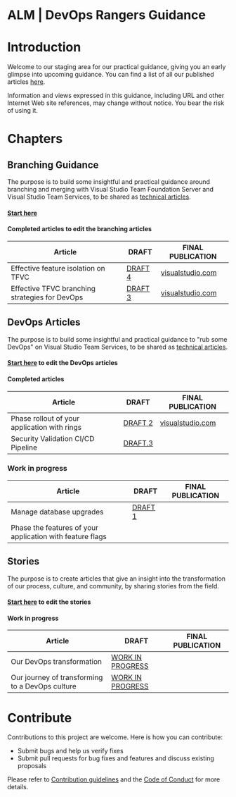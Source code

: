 
# ALM | DevOps Rangers Guidance 

# Introduction 
Welcome to our staging area for our practical guidance, giving you an early glimpse into upcoming guidance. You can find a list of all our published articles [here](https://aka.ms/vsarpublications). 

Information and views expressed in this guidance, including URL and other Internet Web site references, may change without
notice. You bear the risk of using it.

# Chapters

## Branching Guidance
The purpose is to build some insightful and practical guidance around branching and merging with Visual Studio Team Foundation Server and Visual Studio Team Services, to be shared as [technical articles](https://aka.ms/techarticles).

#### [Start here](src/Branching)
#### Completed articles to edit the branching articles

| Article | DRAFT | FINAL PUBLICATION |
|---------|-------|-------------------|
|Effective feature isolation on TFVC|[DRAFT 4](/src/Branching/effective-feature-isolation-on-tfvc.md)|[visualstudio.com](https://www.visualstudio.com/en-us/articles/effective-feature-isolation-on-tfvc)|
|Effective TFVC branching strategies for DevOps|[DRAFT 3](src/Branching/effective-tfvc-branching-strategies-for-devops.md)|[visualstudio.com](https://www.visualstudio.com/en-us/articles/effective-tfvc-branching-strategies-for-devops)|

## DevOps Articles
The purpose is to build some insightful and practical guidance to "rub some DevOps" on Visual Studio Team Services, to be shared as [technical articles](https://aka.ms/techarticles).

#### [Start here](src/DevOps) to edit the DevOps articles
#### Completed articles

| Article | DRAFT | FINAL PUBLICATION |
|---------|-------|-------------------|
|Phase rollout of your application with rings|[DRAFT 2](https://github.com/ALM-Rangers/Guidance/blob/master/src/DevOps/phase-rollout-with-rings.md)|[visualstudio.com](https://www.visualstudio.com/en-us/articles/phase-rollout-with-rings)|
|Security Validation CI/CD Pipeline|[DRAFT.3](https://github.com/ALM-Rangers/Guidance/blob/master/src/DevOps/security-validation-cicd-pipeline.md)||
  
### Work in progress

| Article | DRAFT | FINAL PUBLICATION |
|---------|-------|-------------------|
|Manage database upgrades|[DRAFT 1](https://github.com/ALM-Rangers/Guidance/blob/master/src/DevOps/manage-database-upgrades.md)||
|Phase the features of your application with feature flags|||

## Stories
The purpose is to create articles that give an insight into the transformation of our process, culture, and community, by sharing stories from the field.

#### [Start here](src/Stories) to edit the stories
#### Work in progress

| Article | DRAFT | FINAL PUBLICATION |
|---------|-------|-------------------|
|Our DevOps transformation|[WORK IN PROGRESS](/src/Stories/our-devops-transformation.md)||
|Our journey of transforming to a DevOps culture|[WORK IN PROGRESS](/src/Stories/our-journey-of-transforming-to-a-devops-culture.md)||

# Contribute
Contributions to this project are welcome. Here is how you can contribute:  

- Submit bugs and help us verify fixes  
- Submit pull requests for bug fixes and features and discuss existing proposals   

Please refer to [Contribution guidelines](.github/CONTRIBUTING.md) and the [Code of Conduct](.github/COC.md) for more details.

